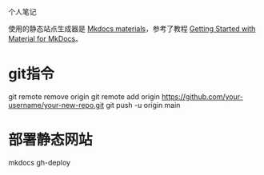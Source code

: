 个人笔记

使用的静态站点生成器是 [Mkdocs materials](https://github.com/squidfunk/mkdocs-material)，参考了教程 [Getting Started with Material for MkDocs](https://jameswillett.dev/getting-started-with-material-for-mkdocs/)。

# git指令
git remote remove origin
git remote add origin https://github.com/your-username/your-new-repo.git
git push -u origin main

# 部署静态网站
mkdocs gh-deploy
